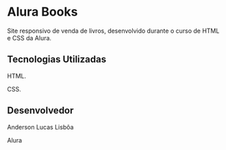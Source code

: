 # Alura Books

Site responsivo de venda de livros, desenvolvido durante o curso de HTML e CSS da Alura.

## Tecnologias Utilizadas

HTML.

CSS.

## Desenvolvedor

Anderson Lucas Lisbôa

Alura
